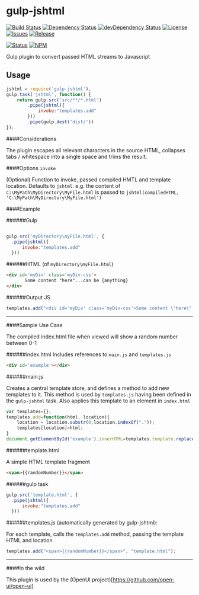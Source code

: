 gulp-jshtml
======

[![Build Status](https://img.shields.io/travis/sw4/gulp-jshtml.svg?style=flat-square)](https://travis-ci.org/sw4/gulp-jshtml)
[![Dependency Status](https://img.shields.io/david/sw4/gulp-jshtml.svg?style=flat-square)](https://david-dm.org/sw4/gulp-jshtml)
[![devDependency Status](https://img.shields.io/david/dev/sw4/gulp-jshtml.svg?style=flat-square)](https://david-dm.org/sw4/gulp-jshtml#info=devDependencies)
[![License](http://img.shields.io/badge/license-MIT-green.svg?style=flat-square)](https://github.com/sw4/gulp-jshtml/blob/master/LICENSE-MIT.md)
[![Issues](https://img.shields.io/github/issues/sw4/gulp-jshtml.svg?style=flat-square)](https://github.com/sw4/gulp-jshtml/issues)
[![Release](https://img.shields.io/github/release/sw4/gulp-jshtml.svg?style=flat-square)](https://github.com/sw4/gulp-jshtml/releases)


[![Status](https://badge.fury.io/gh/sw4%2Fgulp-jshtml.png)]()
[![NPM](https://badge.fury.io/js/gulp-jshtml.png)]()

Gulp plugin to convert passed HTML streams to Javascript


Usage
---
```javascript
jshtml = require('gulp-jshtml'),
gulp.task('jshtml', function() {
	return gulp.src('src/**/*.html')
        .pipe(jshtml({
        	invoke:"templates.add"
        }))        
        .pipe(gulp.dest('dist/'))		
});
```

####Considerations

The plugin escapes all relevant characters in the source HTML, collapses tabs / whitespace into a single space and trims the result.

####Options
`invoke` 

(Optional) Function to invoke, passed compiled HMTL and template location. Defaults to `jshtml`. e.g. the content of `C:\MyPath\MyDirectory\MyFile.html` is passed to `jshtml(compiledHTML, 'C:\MyPath\MyDirectory\MyFile.html')`

####Example

######Gulp

```javascript

gulp.src('myDirectory\myFile.html', {
  .pipe(jshtml({
      invoke:"templates.add"
  }))  
```

######HTML (of `myDirectory\myFile.html`)

```html
<div id='myDiv' class='myDiv-css'>
       Some content "here"...can be {anything}	   
</div>
```
######Output JS
```javascript
templates.add("<div id='myDiv' class='myDiv-css'>Some content \"here\"...can be {anything}</div>", "myDirectory\myFile.html");
```

-----------------------------------------

####Sample Use Case

The compiled index.html file when viewed will show a random number between 0-1

######index.html
Includes references to `main.js` and `templates.js`


```html
<div id='example'></div>
```

######main.js

Creates a central template store, and defines a method to add new templates to it. This method is used by `templates.js` having been defined in the `gulp-jshtml` task. Also applies this template to an element in `index.html`

```javascript
var templates={};
templates.add=function(html, location){
	location = location.substr(0,location.indexOf("."));
	templates[location]=html;
}
document.getElementById('example').innerHTML=templates.template.replace("{{randomNumber"}}, Math.random());
```

######template.html

A simple HTML template fragment

```html
<span>{{randomNumber}}</span>
```

######gulp task

```javascript
gulp.src('template.html', {
  .pipe(jshtml({
      invoke:"templates.add"
  }))  
```
######templates.js (automatically generated by gulp-jshtml):

For each template, calls the `templates.add` method, passing the template HTML and location

```javascript
templates.add("<span>{{randomNumber}}</span>", "template.html");
```


-----------------------------------------

####In the wild

This plugin is used by the (OpenUI project)[https://github.com/open-ui/open-ui]




